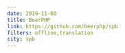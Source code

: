 ```yaml
---
date: 2019-11-08
title: BeerPHP
link: https://github.com/beerphp/spb
filters: offline,translation
city: spb
---
```

